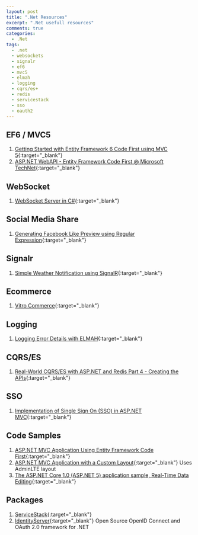 ```yaml
---
layout: post
title: ".Net Resources"
excerpt: ".Net usefull resources"
comments: true
categories:
  - .Net
tags: 
  - .net
  - websockets
  - signalr
  - ef6
  - mvc5
  - elmah
  - logging
  - cqrs/es+
  - redis
  - servicestack
  - sso
  - oauth2
---
```


## EF6 / MVC5
1. [Getting Started with Entity Framework 6 Code First using MVC 5](http://www.asp.net/mvc/overview/getting-started/getting-started-with-ef-using-mvc/creating-an-entity-framework-data-model-for-an-asp-net-mvc-application){:target="_blank"}
2. [ASP.NET WebAPI - Entity Framework Code First @ Microsoft TechNet](http://social.technet.microsoft.com/wiki/contents/articles/26795.asp-net-webapi-entity-framework-code-first.aspx){:target="_blank"}

## WebSocket
1. [WebSocket Server in C#](http://www.codeproject.com/Articles/1063910/WebSocket-Server-in-Csharp){:target="_blank"}

## Social Media Share
1. [Generating Facebook Like Preview using Regular Expression](http://www.codeproject.com/Articles/1120681/Generating-Facebook-Like-Preview-using-Regular-Exp){:target="_blank"}

## Signalr
1. [Simple Weather Notification using SignalR](http://www.codeproject.com/Articles/1115408/Simple-Weather-Notification-using-SignalR){:target="_blank"}

## Ecommerce
1. [Vitro Commerce](https://github.com/VirtoCommerce/vc-platform){:target="_blank"} 

## Logging
1. [Logging Error Details with ELMAH](http://www.asp.net/web-forms/overview/older-versions-getting-started/deploying-web-site-projects/logging-error-details-with-elmah-cs){:target="_blank"}

## CQRS/ES
1. [Real-World CQRS/ES with ASP.NET and Redis Part 4 - Creating the APIs](https://www.exceptionnotfound.net/real-world-cqrs-es-with-asp-net-and-redis-part-4-creating-the-apis/){:target="_blank"}

## SSO
1. [Implementation of Single Sign On (SSO) in ASP.NET MVC](http://www.codeproject.com/Articles/1140228/Implementation-of-Single-Sign-On-SSO-in-ASP-NET-MV){:target="_blank"}

## Code Samples
1. [ASP.NET MVC Application Using Entity Framework Code First](https://code.msdn.microsoft.com/ASPNET-MVC-Application-b01a9fe8?SRC=VSIDE){:target="_blank"}
2. [ASP.NET MVC Application with a Custom Layout](https://code.msdn.microsoft.com/ASPNET-MVC-Application-b4b0dc3f){:target="_blank"} Uses AdminLTE layout
3. [The ASP.NET Core 1.0 (ASP.NET 5) application sample, Real-Time Data Editing](https://code.msdn.microsoft.com/The-ASPNET-vNext-Real-Time-b1d27fe4){:target="_blank"}

## Packages
1. [ServiceStack](https://servicestack.net/){:target="_blank"}
2. [IdentityServer](https://identityserver.io/){:target="_blank"} Open Source OpenID Connect and OAuth 2.0 framework for .NET

